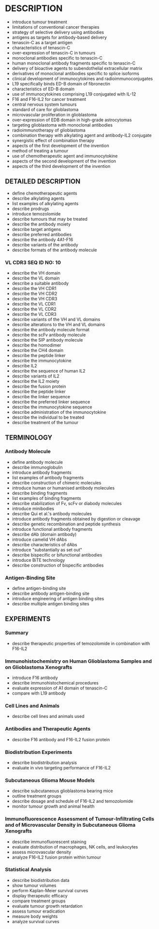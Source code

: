 # DESCRIPTION

- introduce tumour treatment
- limitations of conventional cancer therapies
- strategy of selective delivery using antibodies
- antigens as targets for antibody-based delivery
- tenascin-C as a target antigen
- characteristics of tenascin-C
- over-expression of tenascin-C in tumours
- monoclonal antibodies specific to tenascin-C
- human monoclonal antibody fragments specific to tenascin-C
- delivery of bioactive agents to subendothelial extracellular matrix
- derivatives of monoclonal antibodies specific to splice isoforms
- clinical development of immunocytokines and radioimmunoconjugates
- L19 specifically binds ED-B domain of fibronectin
- characteristics of ED-B domain
- use of immunocytokines comprising L19 conjugated with IL-12
- F16 and F16-IL2 for cancer treatment
- central nervous system tumours
- standard of care for glioblastoma
- microvascular proliferation in glioblastoma
- over-expression of EDB domain in high-grade astrocytomas
- targeting glioblastoma with monoclonal antibodies
- radioimmunotherapy of glioblastoma
- combination therapy with alkylating agent and antibody-IL2 conjugate
- synergistic effect of combination therapy
- aspects of the first development of the invention
- method of treating a tumour
- use of chemotherapeutic agent and immunocytokine
- aspects of the second development of the invention
- aspects of the third development of the invention

## DETAILED DESCRIPTION

- define chemotherapeutic agents
- describe alkylating agents
- list examples of alkylating agents
- describe prodrugs
- introduce temozolomide
- describe tumours that may be treated
- describe the antibody moiety
- describe target antigens
- describe preferred antibodies
- describe the antibody 4A1-F16
- describe variants of the antibody
- describe formats of the antibody molecule

### VL CDR3 SEQ ID NO: 10

- describe the VH domain
- describe the VL domain
- describe a suitable antibody
- describe the VH CDR1
- describe the VH CDR2
- describe the VH CDR3
- describe the VL CDR1
- describe the VL CDR2
- describe the VL CDR3
- describe variants of the VH and VL domains
- describe alterations to the VH and VL domains
- describe the antibody molecule format
- describe the scFv antibody molecule
- describe the SIP antibody molecule
- describe the homodimer
- describe the CH4 domain
- describe the peptide linker
- describe the immunocytokine
- describe IL2
- describe the sequence of human IL2
- describe variants of IL2
- describe the IL2 moiety
- describe the fusion protein
- describe the peptide linker
- describe the linker sequence
- describe the preferred linker sequence
- describe the immunocytokine sequence
- describe administration of the immunocytokine
- describe the individual to be treated
- describe treatment of the tumour

## TERMINOLOGY

### Antibody Molecule

- define antibody molecule
- describe immunoglobulin
- introduce antibody fragments
- list examples of antibody fragments
- describe construction of chimeric molecules
- introduce human or humanised antibody molecules
- describe binding fragments
- list examples of binding fragments
- describe stabilization of Fv, scFv or diabody molecules
- introduce minibodies
- describe Qui et al.'s antibody molecules
- introduce antibody fragments obtained by digestion or cleavage
- describe genetic recombination and peptide synthesis
- introduce functional antibody fragments
- describe dAb (domain antibody)
- introduce camelid VH dAbs
- describe characteristics of dAbs
- introduce "substantially as set out"
- describe bispecific or bifunctional antibodies
- introduce BiTE technology
- describe construction of bispecific antibodies

### Antigen-Binding Site

- define antigen-binding site
- describe antibody antigen-binding site
- introduce engineering of antigen binding sites
- describe multiple antigen binding sites

## EXPERIMENTS

### Summary

- describe therapeutic properties of temozolomide in combination with F16-IL2

### Immunohistochemistry on Human Glioblastoma Samples and on Glioblastoma Xenografts

- introduce F16 antibody
- describe immunohistochemical procedures
- evaluate expression of A1 domain of tenascin-C
- compare with L19 antibody

### Cell Lines and Animals

- describe cell lines and animals used

### Antibodies and Therapeutic Agents

- describe F16 antibody and F16-IL2 fusion protein

### Biodistribution Experiments

- describe biodistribution analysis
- evaluate in vivo targeting performance of F16-IL2

### Subcutaneous Glioma Mouse Models

- describe subcutaneous glioblastoma bearing mice
- outline treatment groups
- describe dosage and schedule of F16-IL2 and temozolomide
- monitor tumour growth and animal health

### Immunofluorescence Assessment of Tumour-Infiltrating Cells and of Microvascular Density in Subcutaneous Glioma Xenografts

- describe immunofluorescent staining
- evaluate distribution of macrophages, NK cells, and leukocytes
- assess microvascular density
- analyze F16-IL2 fusion protein within tumour

### Statistical Analysis

- describe biodistribution data
- show tumour volumes
- perform Kaplan-Meier survival curves
- display therapeutic efficacy
- compare treatment groups
- evaluate tumour growth retardation
- assess tumour eradication
- measure body weights
- analyze survival curves

